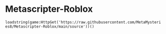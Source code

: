 # Metascripter-Roblox
`loadstring(game:HttpGet('https://raw.githubusercontent.com/MetaMysteries8/Metascripter-Roblox/main/source'))()`
